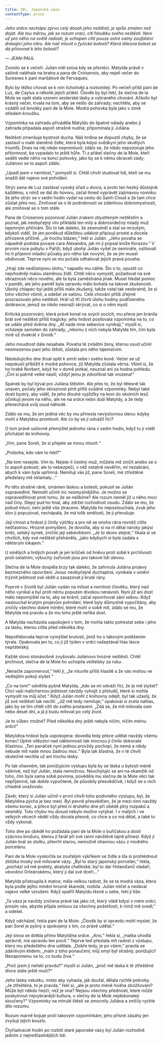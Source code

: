 ```yaml
---
title: 20\. Japonská váza
contentType: prose
---
```


<section>

_Jeho srdce nechápe zprvu celý dosah jeho neštěstí; je spíše zmaten než dojat. Ale tou měrou, jak se rozum vrací, cítí hloubku svého neštěstí. Není už pro něho na světě radosti, je schopen cítit pouze ostré ostny zoufalství drásající jeho nitro. Ale nač mluvit o fyzické bolesti? Která tělesná bolest se dá přirovnat k této bolesti?_

— JEAN-PAUL

Zvonilo se k večeři. Julián měl sotva kdy se převléci. Matylda právě v salóně naléhala na bratra a pana de Croisenois, aby nejeli večer do Suresnes k paní maršálové de Fervaques.

Bylo by těžko chovat se k nim lichotivěji a roztomileji. Po večeři přišli páni de Luz, de Caylus a několik jejich přátel. Člověk by byl řekl, že slečna de la Mole se opět stala vzorem sesterské lásky a vybraného chování. Ačkoliv byl krásný večer, trvala na tom, aby se nešlo do zahrady; nechtěla, aby se vzdálili od lenošky paní de la Mole. Modrá pohovka byla jako v zimě středem kroužku.

Vzpomínka na zahradu přiváděla Matyldu do špatné nálady anebo jí zahrada připadala aspoň strašně nudná; připomínala jí Juliána.

Neštěstí zmenšuje bystrost ducha. Náš hrdina se dopustil chyby, že se zastavil u malé slaměné židle, která byla kdysi svědkyní jeho skvělých triumfů. Dnes na něj nikdo nepromluvil; zdálo se, že nikdo nepozoruje jeho přítomnost, ba vypadalo to ještě hůře. Ti z přátel slečny de la Mole, kteří seděli vedle něho na konci pohovky, jako by se k němu obraceli zády; Juliánovi se to aspoň zdálo.

„Upadl jsem v nemilost,“ pomyslil si. Chtěl chvíli studovat lidi, kteří se mu snažili dát najevo své pohrdání.

Strýc pana de Luz zastával vysoký úřad u dvora; a proto ten hezký důstojník každému, s nímž se dal do hovoru, začal ihned vyprávět zajímavou novinku: že jeho strýc se v sedm hodin vydal na cestu do Saint-Cloud a že tam chce zůstat přes noc. Zmiňoval se o té podrobnosti se zdánlivou dobromyslností, ale zmiňoval se o tom stále.

Pana de Croisenois pozoroval Julián zrakem zbystřeným neštěstím a poznal, jak neobyčejný vliv přikládá ten milý a dobrosrdečný mladý muž tajemným příčinám. Šlo to tak daleko, že zesmutněl a stal se mrzutým, kdykoli viděl, že jen poněkud důležitou událost připisují prosté a docela přirozené příčině. „Je trochu blázen,“ řekl si Julián. „Jeho povaha se nápadně podobá povaze cara Alexandra, jak mi ji popsal kníže Korazov.“ V prvním roce pobytu v Paříži, když ubohý Julián vyšel ze semináře, oslňovali ho ti příjemní mladíci půvaby pro něho tak novými, že se jim musel obdivovat. Teprve nyní se mu počala odhalovat jejich pravá povaha.

„Hraji zde nedůstojnou úlohu,“ napadlo mu náhle. Šlo o to, opustit co nejvhodněji malou slaměnou židli. Chtěl něco vymyslit, požadoval na své obraznosti něco nového, ale ta byla zaměstnána jinak. Musel hledat pomoc v paměti, ale jeho paměť byla opravdu málo bohatá na takové zkušenosti. Ubohý chlapec byl ještě příliš málo zkušený, takže vstal tak neobratně, že si toho všichni všimli, a odešel ze salónu. Celé chování příliš zřejmě prozrazovalo jeho neštěstí. Hrál už tři čtvrti úlohu hodiny podřízeného dotěravce, jemuž se nikdo nesnaží skrývat, co si o něm myslí.

Kritická pozorování, která právě konal na svých socích, mu přece jen bránila brát své neštěstí příliš tragicky: jeho hrdost posilovala vzpomínka na to, co se událo před dvěma dny. „Ať nade mne sebevíce vynikají,“ myslil si, vcházeje samoten do zahrady, „nikomu z nich nebyla Matylda tím, čím byla mně už dvakrát v životě.“

Jeho moudrost dále nesahala. Povaha té zvláštní ženy, kterou osud učinil neomezenou paní jeho štěstí, zůstala pro něho tajemstvím.

Následujícího dne štval opět k smrti sebe i svého koně. Večer se už nepokusil přiblížit k modré pohovce, jíž Matylda zůstala věrna. Všiml si, že ho hrabě Norbert, když ho v domě potkal, neuznal ani za hodna pohledu. „Činí si patrně velké násilí, vždyť jemu je zdvořilost tak vrozena!“

Spánek by byl býval pro Juliána štěstím. Ale přes to, že byl tělesně tak unaven, počaly jeho obraznost plnit příliš svůdné vzpomínky. Nebyl také dosti bystrý, aby viděl, že jeho dlouhé vyjížďky na koni do okolních lesů účinkují jenom na něho, ale ne na srdce nebo duši Matyldy, a že tedy přenechává svůj osud náhodě.

Zdálo se mu, že jen jediná věc by mu přinesla nevýslovnou úlevu: kdyby mohl s Matyldou promluvit. Ale co by se jí odvážil říci?

O tom právě usilovně přemýšlel jednoho rána v sedm hodin, když tu ji viděl přicházet do knihovny.

„Vím, pane Soreli, že si přejete se mnou mluvit.“

„Proboha, kdo vám to řekl?“

„Na tom nesejde. Vím to. Nejste-li čestný muž, můžete mě zničit anebo se o to aspoň pokusit; ale to nebezpečí, v něž ostatně nevěřím, mi nezabrání, abych k vám byla upřímná. Nemiluji vás již, pane Soreli, mé ztřeštěné představy mě oklamaly…“

Po této strašné ráně, omámen láskou a bolestí, pokusil se Julián ospravedlnit. Nemohl učinit nic nesmyslnějšího. Je možno se ospravedlňovat proti tomu, že se nelíbíme? Ale rozum neměl již u něho moci nad činy. Slepý pud ho hnal, aby zdržel rozhodnutí osudu. Zdálo se mu, že pokud mluví, není ještě vše ztraceno. Matylda ho neposlouchala, zvuk jeho slov ji popuzoval, nechápala, že má tolik smělosti, že ji přerušuje.

Její ctnost a hrdost jí činily výčitky a pro ně se onoho rána rovněž cítila nešťastnou. Hrozné pomyšlení, že dovolila, aby si na ni dělal nároky jakýsi kněz, selský synek, zničilo její sebevědomí. „Je to skoro stejné,“ říkala si ve chvílích, kdy své neštěstí přeháněla, „jako kdybych si byla zadala s některým lokajem.“

U smělých a hrdých povah je jen krůček od hněvu proti sobě k prchlivosti proti ostatním; výbuchy zuřivosti jsou pro takové lidi úlevou.

Slečna de la Mole dospěla brzy tak daleko, že zahrnula Juliána projevy bezmezného opovržení. Jsouc neobyčejně duchaplná, vynikala v umění trýznit ješitnost své oběti a zasazovat jí kruté rány.

Poprvé v životě byl Julián vydán na milost a nemilost člověku, který nad něho vynikal a byl proti němu popuzen divokou nenávistí. Nyní již ani dost málo nepomýšlel na to, aby se bránil; začal opovrhovat sám sebou. Když naslouchal krutým projevům pohrdání, které byly důmyslně vypočítány, aby zničily všechno dobré mínění, které mohl o sobě mít, zdálo se mu, že Matylda má pravdu a že mu toho ještě neříká dost.

A Matylda nacházela uspokojení v tom, že mohla takto potrestat sebe i jeho za lásku, kterou cítila před několika dny.

Nepotřebovala teprve vymýšlet krutosti, jimiž ho s takovým potěšením týrala. Opakovala jen to, co jí již týden v srdci našeptával hlas lásce nepřátelský.

Každé slovo stonásobně zvyšovalo Juliánovo hrozné neštěstí. Chtěl prchnout, slečna de la Mole ho uchopila velitelsky za ruku.

„Neračte zapomenout,“ řekl jí, „že mluvíte příliš hlasitě a že vás mohou ve vedlejším pokoji slyšet.“

„Co na tom!“ odvětila pyšně Matylda, „kdo se mi odváží říci, že je mě slyšet? Chci vaši malichernou ješitnost navždy vyhojit z přeludů, které si mohla vymyslit na můj účet.“ Když Julián mohl z knihovny odejít, byl tak užaslý, že již své neštěstí tak necítil. „Již mě tedy nemiluje,“ opakoval si zcela nahlas, jako by se tím chtěl vžít do svého postavení. „Zdá se, že mě milovala osm nebo deset dní, a já ji budu milovat po celý život.

Je to vůbec možné? Před několika dny ještě nebyla ničím, ničím mému srdci!“

Matyldina hrdost byla uspokojena: dovedla tedy přece udělat navždy všemu konec! Úplné vítězství nad náklonností tak mocnou ji činilo dokonale šťastnou. „Ten panáček nyní jednou provždy pochopí, že nemá a nikdy nebude mít nade mnou žádnou moc.“ Byla tak šťastna, že v té chvíli skutečně necítila už ani trochu lásky.

Po tak ohavném, tak ponižujícím výstupu byla by se láska u bytosti méně vášnivé, než byl Julián, stala nemožnou. Neuchylujíc se ani na okamžik od toho, čím byla sama sobě povinna, pověděla mu slečna de la Mole věci tak nepříjemné, tak dobře vypočtené, že působily přesvědčivě, i když se o nich chladně uvažovalo.

Závěr, který si Julián učinil v první chvíli toho podivného výstupu, byl, že Matyldina pýcha je bez mezí. Byl pevně přesvědčen, že je mezi nimi navždy všemu konec, a přece byl před ní druhého dne při obědě plný rozpaků a nesmělý. Tuto chybu mu dosud nebylo možno vytýkat. I v malých i ve velkých věcech věděl vždy docela přesně, co chce a co má dělat, a také to vždy vykonal.

Toho dne po obědě ho požádala paní de la Mole o buřičskou a dosti vzácnou brožuru, kterou jí farář při své ranní návštěvě tajně přinesl. Když ji Julián bral ze stolku, převrhl starou, nemožně ohavnou vázu z modrého porcelánu.

Paní de la Mole vyskočila se zoufalým výkřikem se židle a šla si prohlédnout zblízka trosky své milované vázy. „Byl to starý japonský porcelán,“ řekla, „pochází od mé pratety, abatyše chelleské; byl to dar Holanďanů vladaři, vévodovi Orleánskému, který ji dal své dceři…“

Matylda přistoupila k matce; měla velkou radost, že se ta modrá váza, která byla podle jejího mínění hrozně škaredá, rozbila. Julián mlčel a nedával najevo velké vzrušení. Když spatřil Matyldu těsně u sebe, řekl jí tiše:

„Ta váza je navždy zničena právě tak jako cit, který vládl kdysi v mém srdci; prosím vás, abyste přijala omluvu za všechny pošetilosti, k nimž mě svedl,“ a odešel.

Když odcházel, řekla paní de la Mole: „Člověk by si opravdu mohl myslet, že pan Sorel je pyšný a spokojený s tím, co právě udělal.“

Její slova se dotkla přímo Matyldina srdce. „Ano,“ řekla si, „matka uhodla správně, má opravdu ten pocit.“ Teprve teď přestala mít radost z výstupu, který mu předešlého dne udělala. „Dobře tedy, je po všem,“ pravila se zdánlivým klidem; „mám z toho ponaučení; můj omyl byl strašný, ponižující! Nezapomenu na to, co budu živa.“

„Proč jsem jí neřekl pravdu?“ myslil si Julián, „proč mě láska k té ztřeštěné dívce stále ještě mučí?“

Jeho láska vskutku, místo aby vyhasla, jak doufal, dělala rychlé pokroky. „Je ztřeštěná, to je pravda,“ řekl si, „ale je proto méně hodna zbožňování? Může být někdo hezčí, než je ona? Nejsou všechny přednosti, které může poskytnout nejvybranější kultura, u slečny de la Mole nejdokonaleji sloučeny?“ Vzpomínky na minulé štěstí se zmocnily Juliána a zničily rychle dílo rozumu.

Rozum marně bojuje proti takovým vzpomínkám; jeho přísné zásahy jen zvyšují jejich kouzlo.

Čtyřiadvacet hodin po rozbití staré japonské vázy byl Julián rozhodně jedním z nejnešťastnějších lidí.

</section>
